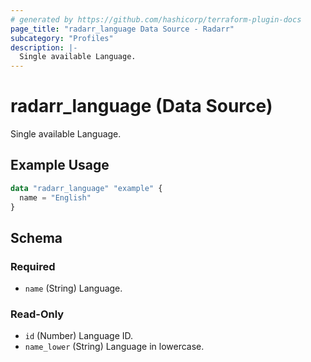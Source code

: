 ```yaml
---
# generated by https://github.com/hashicorp/terraform-plugin-docs
page_title: "radarr_language Data Source - Radarr"
subcategory: "Profiles"
description: |-
  Single available Language.
---
```


# radarr_language (Data Source)

<!-- subcategory:Profiles -->
Single available Language.

## Example Usage

```terraform
data "radarr_language" "example" {
  name = "English"
}
```

<!-- schema generated by tfplugindocs -->
## Schema

### Required

- `name` (String) Language.

### Read-Only

- `id` (Number) Language ID.
- `name_lower` (String) Language in lowercase.
